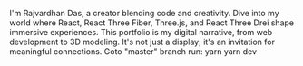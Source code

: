 I'm Rajvardhan Das, a creator blending code and creativity. Dive into my world where React, React Three Fiber, Three.js, and React Three Drei shape immersive experiences. This portfolio is my digital narrative, from web development to 3D modeling. It's not just a display; it's an invitation for meaningful connections.
Goto "master" branch 
run: 
    yarn 
    yarn dev
